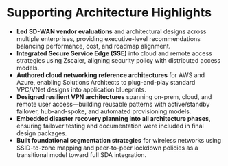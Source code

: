 # Supporting Architecture Highlights

- **Led SD-WAN vendor evaluations** and architectural designs across multiple enterprises, providing executive-level recommendations balancing performance, cost, and roadmap alignment.  
- **Integrated Secure Service Edge (SSE)** into cloud and remote access strategies using Zscaler, aligning security policy with distributed access models.  
- **Authored cloud networking reference architectures** for AWS and Azure, enabling Solutions Architects to plug-and-play standard VPC/VNet designs into application blueprints.  
- **Designed resilient VPN architectures** spanning on-prem, cloud, and remote user access—building reusable patterns with active/standby failover, hub-and-spoke, and automated provisioning models.  
- **Embedded disaster recovery planning into all architecture phases**, ensuring failover testing and documentation were included in final design packages.  
- **Built foundational segmentation strategies** for wireless networks using SSID-to-zone mapping and peer-to-peer lockdown policies as a transitional model toward full SDA integration.
